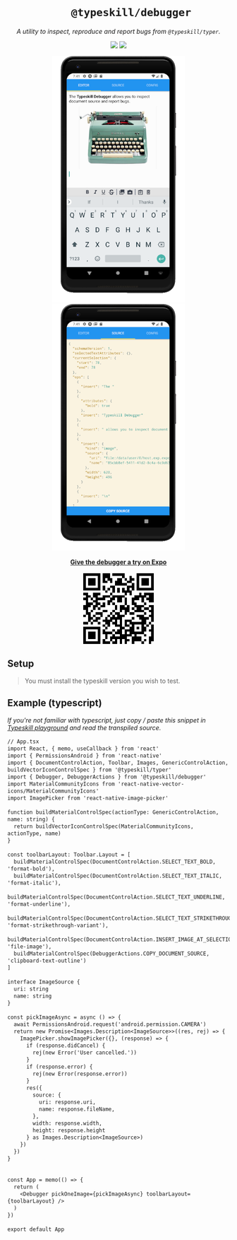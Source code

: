 <h1 align="center">
<code>
    @typeskill/debugger
</code>
</h1>
<p align="center">
  <em>
    A utility to inspect, reproduce and report bugs from <code>@typeskill/typer</code>.
  </em>
</p>
<p align="center">
    <a href="https://www.npmjs.com/package/@typeskill/debugger" alt="Npm Version">
        <img src="https://img.shields.io/npm/v/@typeskill/debugger.svg" /></a>
    <img src="https://img.shields.io/npm/l/@typeskill/typer.svg"/>
</p>
<p align="center">
  <img src="https://raw.githubusercontent.com/typeskill/debugger/HEAD/images/screenshot-fold.png" width="300">
  <img src="https://raw.githubusercontent.com/typeskill/debugger/HEAD/images/screenshot-unfold.png" width="300">
</p>
<p align="center">
    <a href="https://expo.io/@jsamr/typeskill-debugger">
        <strong>Give the debugger a try on Expo</strong>
    </a>
    <br/><br/>
    <a href="https://expo.io/@jsamr/typeskill-debugger">
        <img src="https://raw.githubusercontent.com/typeskill/debugger/HEAD/images/qr.png" alt="Expo QR code">
    </a>
    <br/>
</p>

## Setup

> You must install the typeskill version you wish to test.

## Example (typescript)

*If you're not familiar with typescript, just copy / paste this snippet in [Typeskill playground](https://www.typescriptlang.org/play/?target=6&jsx=3) and read the transpiled source.*

```tsx
// App.tsx
import React, { memo, useCallback } from 'react'
import { PermissionsAndroid } from 'react-native'
import { DocumentControlAction, Toolbar, Images, GenericControlAction, buildVectorIconControlSpec } from '@typeskill/typer'
import { Debugger, DebuggerActions } from '@typeskill/debugger'
import MaterialCommunityIcons from 'react-native-vector-icons/MaterialCommunityIcons'
import ImagePicker from 'react-native-image-picker'

function buildMaterialControlSpec(actionType: GenericControlAction, name: string) {
  return buildVectorIconControlSpec(MaterialCommunityIcons, actionType, name)
}

const toolbarLayout: Toolbar.Layout = [
  buildMaterialControlSpec(DocumentControlAction.SELECT_TEXT_BOLD, 'format-bold'),
  buildMaterialControlSpec(DocumentControlAction.SELECT_TEXT_ITALIC, 'format-italic'),
  buildMaterialControlSpec(DocumentControlAction.SELECT_TEXT_UNDERLINE, 'format-underline'),
  buildMaterialControlSpec(DocumentControlAction.SELECT_TEXT_STRIKETHROUGH, 'format-strikethrough-variant'),
  buildMaterialControlSpec(DocumentControlAction.INSERT_IMAGE_AT_SELECTION, 'file-image'),
  buildMaterialControlSpec(DebuggerActions.COPY_DOCUMENT_SOURCE, 'clipboard-text-outline')
]

interface ImageSource {
  uri: string
  name: string
}

const pickImageAsync = async () => {
  await PermissionsAndroid.request('android.permission.CAMERA')
  return new Promise<Images.Description<ImageSource>>((res, rej) => {
    ImagePicker.showImagePicker({}, (response) => {
      if (response.didCancel) {
        rej(new Error('User cancelled.'))
      }
      if (response.error) {
        rej(new Error(response.error))
      }
      res({
        source: {
          uri: response.uri,
          name: response.fileName,
        },
        width: response.width,
        height: response.height
      } as Images.Description<ImageSource>)
    })
  })
}


const App = memo(() => {
  return (
    <Debugger pickOneImage={pickImageAsync} toolbarLayout={toolbarLayout} />
  )
})

export default App

```
